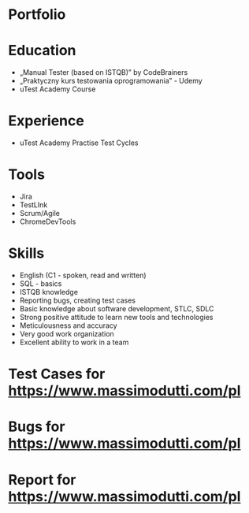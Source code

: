 # Portfolio

# Education
  -  „Manual Tester (based on ISTQB)” by CodeBrainers
  - „Praktyczny kurs testowania oprogramowania” - Udemy
  - uTest Academy Course

# Experience
  - uTest Academy Practise Test Cycles
  
# Tools
  - Jira
  - TestLInk
  - Scrum/Agile
  - ChromeDevTools
  
# Skills
  - English (C1 - spoken, read and written)
  - SQL - basics
  - ISTQB knowledge
  - Reporting bugs, creating test cases
  - Basic knowledge about software development, STLC, SDLC
  - Strong positive attitude to learn new tools and technologies
  - Meticulousness and accuracy
  - Very good work organization
  - Excellent ability to work in a team
  
 # Test Cases for https://www.massimodutti.com/pl
  
 # Bugs for https://www.massimodutti.com/pl
  
 # Report for https://www.massimodutti.com/pl
 
